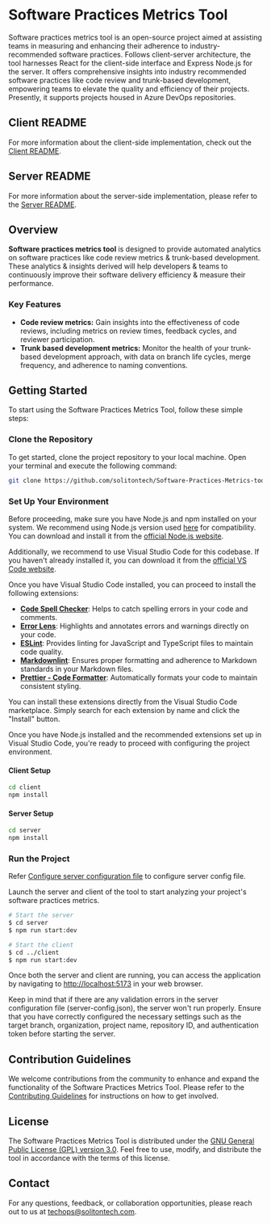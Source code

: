 # Software Practices Metrics Tool

Software practices metrics tool is an open-source project aimed at assisting
teams in measuring and enhancing their adherence to industry-recommended software
practices. Follows client-server architecture, the tool harnesses React for the
client-side interface and Express Node.js for the server. It offers comprehensive
insights into industry recommended software practices like code review and
trunk-based development, empowering teams to elevate the quality and efficiency
of their projects. Presently, it supports projects housed in Azure DevOps repositories.

## Client README

For more information about the client-side implementation, check out the
[Client README](./client/README.md).

## Server README

For more information about the server-side implementation, please refer to the
[Server README](./server/README.md).

## Overview

**Software practices metrics tool** is designed to provide automated analytics
on software practices like code review metrics & trunk-based development. These
analytics & insights derived will help developers & teams to continuously
improve their software delivery efficiency & measure their performance.

### Key Features

- **Code review metrics:** Gain insights into the effectiveness of code reviews,
  including metrics on review times, feedback cycles, and reviewer participation.
- **Trunk based development metrics:** Monitor the health of your trunk-based
  development approach, with data on branch life cycles, merge frequency, and
  adherence to naming conventions.

## Getting Started

To start using the Software Practices Metrics Tool, follow these simple steps:

### Clone the Repository

To get started, clone the project repository to your local machine. Open your terminal
and execute the following command:

```bash
git clone https://github.com/solitontech/Software-Practices-Metrics-tool.git
```

### Set Up Your Environment

Before proceeding, make sure you have Node.js and npm installed on your system.
We recommend using Node.js version used [here](./server/nvmrc) for compatibility.
You can download and install it from the [official Node.js website](https://nodejs.org/).

Additionally, we recommend to use Visual Studio Code for this codebase. If you
haven't already installed it, you can download it from the [official VS Code website](https://code.visualstudio.com/).

Once you have Visual Studio Code installed, you can proceed to install the
following extensions:

- **[Code Spell Checker](https://marketplace.visualstudio.com/items?itemName=streetsidesoftware.code-spell-checker)**:
  Helps to catch spelling errors in your code and comments.
- **[Error Lens](https://marketplace.visualstudio.com/items?itemName=usernamehw.errorlens)**:
  Highlights and annotates errors and warnings directly on your code.
- **[ESLint](https://marketplace.visualstudio.com/items?itemName=dbaeumer.vscode-eslint)**:
  Provides linting for JavaScript and TypeScript files to maintain code quality.
- **[Markdownlint](https://marketplace.visualstudio.com/items?itemName=DavidAnson.vscode-markdownlint)**:
  Ensures proper formatting and adherence to Markdown standards in your Markdown
  files.
- **[Prettier - Code Formatter](https://marketplace.visualstudio.com/items?itemName=esbenp.prettier-vscode)**:
  Automatically formats your code to maintain consistent styling.

You can install these extensions directly from the Visual Studio Code marketplace.
Simply search for each extension by name and click the "Install" button.

Once you have Node.js installed and the recommended extensions set up in Visual
Studio Code, you're ready to proceed with configuring the project environment.

#### Client Setup

```bash
cd client
npm install
```

#### Server Setup

```bash
cd server
npm install
```

### Run the Project

Refer [Configure server configuration file](./server/README.md/configure-server-configuration-file)
to configure server config file.

Launch the server and client of the tool to start analyzing your project's
software practices metrics.

```bash
# Start the server
$ cd server
$ npm run start:dev

# Start the client
$ cd ../client
$ npm run start:dev
```

Once both the server and client are running, you can access the application
by navigating to <http://localhost:5173> in your web browser.

Keep in mind that if there are any validation errors in the server configuration
file (server-config.json), the server won't run properly. Ensure that you have correctly
configured the necessary settings such as the target branch, organization,
project name, repository ID, and authentication token before starting the server.

## Contribution Guidelines

We welcome contributions from the community to enhance and expand the functionality
of the Software Practices Metrics Tool. Please refer to the [Contributing Guidelines](CONTRIBUTING.md)
for instructions on how to get involved.

## License

The Software Practices Metrics Tool is distributed under the
[GNU General Public License (GPL) version 3.0](LICENSE). Feel free to use, modify,
and distribute the tool in accordance with the terms of this license.

## Contact

For any questions, feedback, or collaboration opportunities, please reach out to
us at <techops@solitontech.com>.
